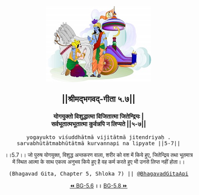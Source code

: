 <center><img src="../../asset/BG.png" alt="#API #bhagavadgitaapi #slok #nodejs #js #api #gitaapi #krishna #hinduism #vedic #ISKCON #shreemadbhagavadgita #technology"/>
<h2>||श्रीमद्‍भगवद्‍-गीता ५.७||</h2>
<h3>योगयुक्तो विशुद्धात्मा विजितात्मा जितेन्द्रियः |<br/>सर्वभूतात्मभूतात्मा कुर्वन्नपि न लिप्यते ||५-७||</h3>
<pre>yogayukto viśuddhātmā vijitātmā jitendriyaḥ .<br/>sarvabhūtātmabhūtātmā kurvannapi na lipyate ||5-7||</pre>
<p>।।5.7।। जो पुरुष योगयुक्त, विशुद्ध अन्तकरण वाला, शरीर को वश में किये हुए, जितेन्द्रिय तथा भूतमात्र में स्थित आत्मा के साथ एकत्व अनुभव किये हुए है वह कर्म करते हुए भी उनसे लिप्त नहीं होता।।</p>
<pre>(Bhagavad Gita, Chapter 5, Shloka 7) || <a href="https://twitter.com/bhagavadgitaapi">@BhagavadGitaApi</a></pre><a href="../../5/6">⏪  BG-5.6</a><b>        ।।        </b><a href="../../5/8">BG-5.8  ⏩</a></center>